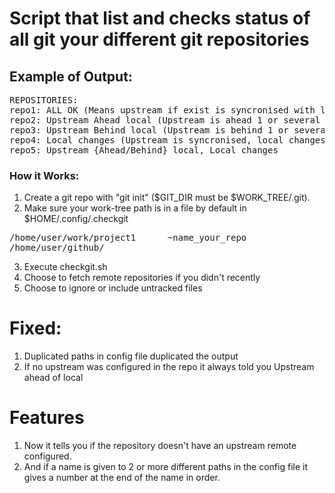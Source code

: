 # Script that list and checks status of all git your different git repositories
## Example of Output:
<pre>
REPOSITORIES:
repo1: ALL OK (Means upstream if exist is syncronised with local and no local changes from last commit)
repo2: Upstream Ahead local (Upstream is ahead 1 or several commits from local, no local changes since last local commit)
repo3: Upstream Behind local (Upstream is behind 1 or several commits from local, no local changes since last local commit)
repo4: Local changes (Upstream is syncronised, local changes from last commit)
repo5: Upstream {Ahead/Behind} local, Local changes
</pre>

### How it Works:

1. Create a git repo with "git init" ($GIT_DIR must be $WORK_TREE/.git).
2. Make sure your work-tree path is in a file by default in $HOME/.config/.checkgit
<pre>
/home/user/work/project1      ~name_your_repo
/home/user/github/
</pre>
3. Execute checkgit.sh
4. Choose to fetch remote repositories if you didn't recently
5. Choose to ignore or include untracked files

# Fixed:
1. Duplicated paths in config file duplicated the output
2. If no upstream was configured in the repo it always told you Upstream ahead of local

# Features
1. Now it tells you if the repository doesn't have an upstream remote configured.
2. And if a name is given to 2 or more different paths in the config file it gives a number
at the end of the name in order.
